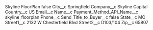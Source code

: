 <?xml version="1.0" encoding="UTF-8"?>
<CustomMetadata xmlns="http://soap.sforce.com/2006/04/metadata" xmlns:xsi="http://www.w3.org/2001/XMLSchema-instance" xmlns:xsd="http://www.w3.org/2001/XMLSchema">
    <label>Skyline FloorPlan</label>
    <protected>false</protected>
    <values>
        <field>City__c</field>
        <value xsi:type="xsd:string">Springfield</value>
    </values>
    <values>
        <field>Company__c</field>
        <value xsi:type="xsd:string">Skyline Capital</value>
    </values>
    <values>
        <field>Country__c</field>
        <value xsi:type="xsd:string">US</value>
    </values>
    <values>
        <field>Email__c</field>
        <value xsi:nil="true"/>
    </values>
    <values>
        <field>Name__c</field>
        <value xsi:nil="true"/>
    </values>
    <values>
        <field>Payment_Method_API_Name__c</field>
        <value xsi:type="xsd:string">skyline_floorplan</value>
    </values>
    <values>
        <field>Phone__c</field>
        <value xsi:nil="true"/>
    </values>
    <values>
        <field>Send_Title_to_Buyer__c</field>
        <value xsi:type="xsd:boolean">false</value>
    </values>
    <values>
        <field>State__c</field>
        <value xsi:type="xsd:string">MO</value>
    </values>
    <values>
        <field>Street1__c</field>
        <value xsi:type="xsd:string">2132 W Chesterfield Blvd</value>
    </values>
    <values>
        <field>Street2__c</field>
        <value xsi:type="xsd:string">D103/104</value>
    </values>
    <values>
        <field>Zip__c</field>
        <value xsi:type="xsd:string">65807</value>
    </values>
</CustomMetadata>
